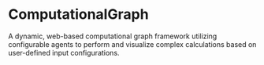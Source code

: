 # ComputationalGraph
A dynamic, web-based computational graph framework utilizing configurable agents to perform and visualize complex calculations based on user-defined input configurations.
